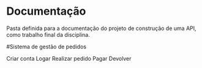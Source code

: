 # Documentação

Pasta definida para a documentação do projeto de construção de uma API, como trabalho final da disciplina.

#Sistema de gestão de pedidos

Criar conta
Logar
Realizar pedido
Pagar
Devolver
